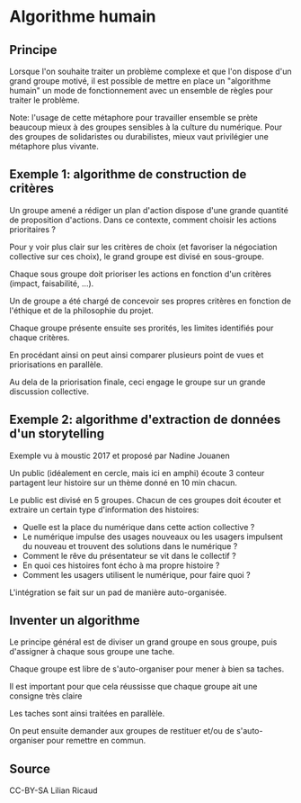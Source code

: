 # Algorithme humain

## Principe

Lorsque l'on souhaite traiter un problème complexe et que l'on dispose d'un grand groupe motivé, il est possible de mettre en place un "algorithme humain" un mode de fonctionnement avec un ensemble de règles pour traiter le problème.

Note: l'usage de cette métaphore pour travailler ensemble se prète beaucoup mieux à des groupes sensibles à la culture du numérique. Pour des groupes de solidaristes ou durabilistes, mieux vaut privilégier une métaphore plus vivante.

## Exemple 1: algorithme de construction de critères

Un groupe amené a rédiger un plan d'action dispose d'une grande quantité de proposition d'actions. Dans ce contexte, comment choisir les actions prioritaires ?

Pour y voir plus clair sur les critères de choix (et favoriser la négociation collective sur ces choix), le grand groupe est divisé en sous-groupe.

Chaque sous groupe doit prioriser les actions en fonction d'un critères (impact, faisabilité, ...).

Un de groupe a été chargé de concevoir ses propres critères en fonction de l'éthique et de la philosophie du projet.

Chaque groupe présente ensuite ses prorités, les limites identifiés pour chaque critères.

En procédant ainsi on peut ainsi comparer plusieurs point de vues et priorisations en parallèle.

Au dela de la priorisation finale, ceci engage le groupe sur un grande discussion collective.

## Exemple 2: algorithme d'extraction de données d'un storytelling

Exemple vu à moustic 2017 et proposé par Nadine Jouanen

Un public (idéalement en cercle, mais ici en amphi) écoute
3 conteur partagent leur histoire sur un thème donné en 10 min chacun.

Le public est divisé en 5 groupes. Chacun de ces groupes doit écouter et extraire un certain type d'information des histoires:

- Quelle est la place du numérique dans cette action collective ?
- Le numérique impulse des usages nouveaux ou les usagers impulsent du nouveau et trouvent des solutions dans le numérique ?
- Comment le rêve du présentateur se vit dans le collectif ?
- En quoi ces histoires font écho à ma propre histoire ?
- Comment les usagers utilisent le numérique, pour faire quoi ? 

L'intégration se fait sur un pad de manière auto-organisée.

## Inventer un algorithme

Le principe général est de diviser un grand groupe en sous groupe, puis d'assigner à chaque sous groupe une tache. 

Chaque groupe est libre de s'auto-organiser pour mener à bien sa taches.

Il est important pour que cela réussisse que chaque groupe ait une consigne très claire

Les taches sont ainsi traitées en parallèle.

On peut ensuite demander aux groupes de restituer et/ou de s'auto-organiser pour remettre en commun.

## Source
CC-BY-SA
Lilian Ricaud
